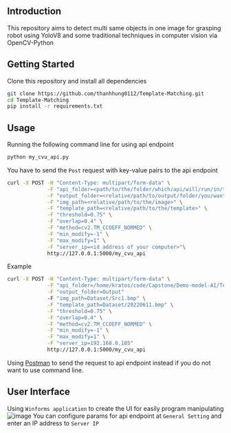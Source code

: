 ## Introduction
This repository aims to detect multi same objects in one image for grasping robot using YoloV8 and some traditional techniques in computer vision via OpenCV-Python
## Getting Started
Clone this repository and install all dependencies
```bash
git clone https://github.com/thanhhung0112/Template-Matching.git
cd Template-Matching
pip install -r requirements.txt
```
## Usage
Running the following command line for using api endpoint
```bash
python my_cvu_api.py
```
You have to send the `Post` request with key-value pairs to the api endpoint
```bash
curl -X POST -H "Content-Type: multipart/form-data" \
			 -F "api_folder=<path/to/the/folder/which/api/will/run/in/this>" \
			 -F "output_folder=<relative/path/to/output/folder/you/want/to/save>" \
			 -F "img_path=<relative/path/to/the/image>" \
			 -F "template_path=<relative/path/to/the/template>" \
			 -F "threshold=0.75" \
			 -F "overlap=0.4" \
			 -F "method=cv2.TM_CCOEFF_NORMED" \
			 -F "min_modify=-1" \
			 -F "max_modify=1" \
			 -F "server_ip=<id address of your computer>"\
			 http://127.0.0.1:5000/my_cvu_api
```
Example 
```bash
curl -X POST -H "Content-Type: multipart/form-data" \
			 -F "api_folder=/home/kratos/code/Capstone/Demo-model-AI/Template-Matching" \
			 -F "output_folder=Output" 
			 -F "img_path=Dataset/Src1.bmp" \
			 -F "template_path=Dataset/20220611.bmp" \
			 -F "threshold=0.75" \
			 -F "overlap=0.4" \
			 -F "method=cv2.TM_CCOEFF_NORMED" \
			 -F "min_modify=-1" \
			 -F "max_modify=1" \
			 -F "server_ip=192.168.0.105"
			 http://127.0.0.1:5000/my_cvu_api
```
Using [Postman](https://www.postman.com/downloads/) to send the request to api endpoint instead if you do not want to use command line.
## User Interface
Using `Winforms application` to create the UI for easily program manipulating
![image](https://github.com/thanhhung0112/Template-Matching/assets/79474374/c585cd92-d6a0-4e05-acfb-12f8d77ee73b) 
You can configure params for api endpoint at `General Setting` and enter an IP address to `Server IP`
